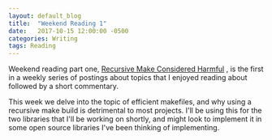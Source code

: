 ```yaml
---
layout: default_blog
title:  "Weekend Reading 1"
date:   2017-10-15 12:00:00 -0500
categories: Writing
tags: Reading
---
```


Weekend reading part one, [Recursive Make Considered
Harmful](/uploads/recursive_make_considered_harmful.pdf)
, is the first in a weekly series of postings about
topics that I enjoyed reading about followed by a short commentary.

This week we delve into the topic of efficient makefiles, and why using a
recursive make build is detrimental to most projects. I'll be using this for the
two libraries that I'll be working on shortly, and might look to implement it in
some open source libraries I've been thinking of implementing.
